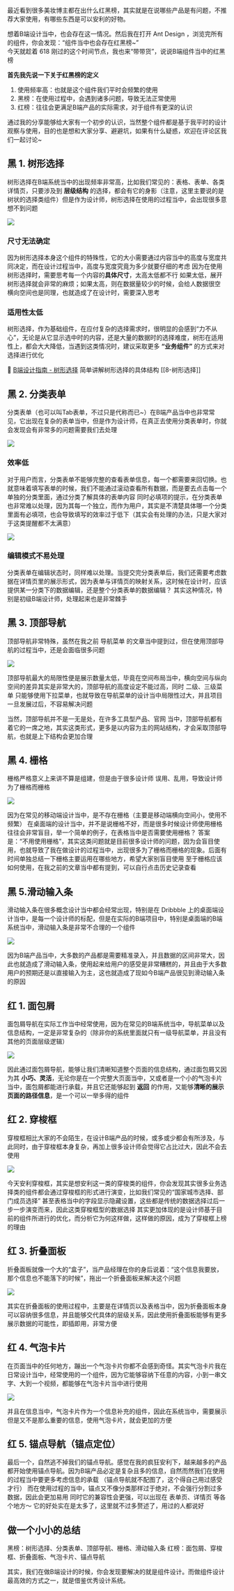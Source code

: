 最近看到很多美妆博主都在出什么红黑榜，其实就是在说哪些产品是有问题，不推荐大家使用，有哪些东西是可以安利的好物。  

想着B端设计当中，也会存在这一情况。然后我在打开 Ant Design ，浏览完所有的组件，你会发现：“组件当中也会存在红黑榜~”  
今天就趁着 618 刚过的这个时间节点，我也来“带带货”，说说B端组件当中的红黑榜

**首先我先说一下关于红黑榜的定义**  
1. 使用频率高：也就是这个组件我们平时会频繁的使用  
2. 黑榜：在使用过程中，会遇到诸多问题，导致无法正常使用  
3. 红榜：往往会更满足B端产品的实际需求，对于组件有更深的认识

通过我的分享能够给大家有一个初步的认识，当然整个组件都是基于我平时的设计观察与使用，目的也是想和大家分享、避避坑，如果有什么疑惑，欢迎在评论区我们一起讨论~

## 黑 1. 树形选择

树形选择在B端系统当中的出现频率非常高，比如我们常见的：表格、表单、各类详情页，只要涉及到 **层级结构** 的选择，都会有它的身影（注意，这里主要说的是树状的选择类组件）但是作为设计师，树形选择在使用的过程当中，会出现很多意想不到问题

![](https://cdn.wallleap.cn/img%2Fpic%2Fillustrtion%2F202211011739692.png)

### 尺寸无法确定

因为树形选择本身这个组件的特殊性，它的大小需要通过内容当中的高度与宽度共同决定，而在设计过程当中，高度与宽度究竟为多少就要仔细的考虑 因为在使用树形选择时，需要思考每一个内容的**具体尺寸**，太高太低都不行 如果太低，展开树形选择就会非常的麻烦；如果太高，则在数据量较少的时候，会给人数据很空 横向空间也是同理，也就造成了在设计时，需要深入思考

### 适用性太低

树形选择，作为基础组件，在应付复杂的选择需求时，很明显的会感到“力不从心”，无论是从它显示选中时的内容，还是大量的数据时的选择难度，树形在适用性上，都会大大降低，当遇到这类情况时，建议采取更多 **“业务组件”** 的方式来对选择进行优化

🎄 [B端设计指南 - 树形选择](http://mp.weixin.qq.com/s?__biz=MzkwMDIzNzgwNA==&mid=2247489531&idx=1&sn=47a9def9bc8eec79d7f8516d67a0ad23&chksm=c0464778f731ce6e290b0d6b48bdab3093b5a5d3c3532feaff33798f9d90366bdd606c5e93f7&scene=21#wechat_redirect) 简单讲解树形选择的具体结构
[[8-树形选择]]

## 黑 2. 分类表单

分类表单（也可以叫Tab表单，不过只是代称而已~）在B端产品当中也非常常见，它出现在复杂的表单当中，但是作为设计师，在真正去使用分类表单时，你就会发现会有非常多的问题需要我们去处理

![](https://cdn.wallleap.cn/img%2Fpic%2Fillustrtion%2F202211011741910.png)

### 效率低

对于用户而言，分类表单不能够完整的查看表单信息，每一个都需要来回切换。也就意味着填写表单的时候，我们不能通过滚动查看所有数据，而是要去点击每一个单独的分类里面，通过分类了解具体的表单内容 同时必填项的提示，在分类表单也非常难以处理，因为其每一个独立，而作为用户，其实是不清楚具体哪一个分类里面有必填项，也会导致填写的效率过于低下（其实会有处理的办法，只是大家对于这类提醒都不太满意）

![](https://cdn.wallleap.cn/img%2Fpic%2Fillustrtion%2F202211011741574.png)

### 编辑模式不易处理

分类表单在编辑状态时，同样难以处理。当提交完分类表单后，我们还需要考虑数据在详情页里的展示形式，因为表单与详情页的映射关系，这时候在设计时，应该提供某一分类下的数据编辑，还是整个分类表单的数据编辑？ 其实这种情况，特别是初级B端设计师，处理起来也是非常棘手

## 黑 3. 顶部导航

顶部导航非常特殊，虽然在我之前 导航菜单 的文章当中提到过，但在使用顶部导航的过程当中，还是会面临很多问题

![](https://cdn.wallleap.cn/img%2Fpic%2Fillustrtion%2F202211011743636.png)

顶部导航最大的局限性便是展示数量太低，毕竟在空间布局当中，横向空间与纵向空间的差异其实是非常大的，顶部导航的高度设定不能过高，同时 二级、三级菜单 只能够使用下拉菜单，也就导致在导航菜单的设计当中局限性过大，并且项目一旦发展过后，不容易解决问题

当然，顶部导航并不是一无是处，在许多工具型产品、官网 当中，顶部导航都有着它的一席之地，其实这类形式，更多是以内容为主的网站结构，才会采取顶部导航，也就是上下结构会更加合理

## 黑 4. 栅格

栅格严格意义上来讲不算是组建，但是由于很多设计师 误用、乱用，导致设计师为了栅格而栅格

![](https://cdn.wallleap.cn/img%2Fpic%2Fillustrtion%2F202211011744106.png)

因为在常见的移动端设计当中，是不存在栅格（主要是移动端横向空间小，使用不频繁） 在桌面端的设计当中，并不是说栅格不好，而是很多时候设计师使用栅格往往会非常盲目，举一个简单的例子，在表格当中是否需要使用栅格？ 答案是：“不用使用栅格”，其实这类问题就是目前很多设计师的问题，因为会盲目使用，也就导致了我在做设计的过程当中，出现很多为了栅格而栅格的现象。后面有时间单独总结一下栅格主要运用在哪些地方，希望大家别盲目使用 至于栅格应该如何使用，在我之前的文章当中都有提到，可以自行点击历史记录查看

## 黑 5.滑动输入条

滑动输入条在很多概念设计当中都会经常出现，特别是在 Dribbble 上的桌面端设计当中，是每一个设计师的标配，但是在实际的B端项目中，特别是桌面端的B端系统当中，滑动输入条是非常不合理的一个组件

![](https://cdn.wallleap.cn/img%2Fpic%2Fillustrtion%2F202211011745738.png)

因为B端产品当中，大多数的产品都是需要精准录入，并且数据的区间非常大，因此也就造成了滑动输入条，使用起来给用户的感受是非常糟糕的，并且由于大多数用户的预期还是以直接输入为主，这也就造成了现如今B端产品很见到滑动输入条的原因

## 红 1. 面包屑

面包屑导航在实际工作当中经常使用，因为在常见的B端系统当中，导航菜单以及信息结构，一定是非常复杂的（除非你的系统里面就只有一级导航菜单，并且没有其他的页面层级逻辑）

![](https://cdn.wallleap.cn/img%2Fpic%2Fillustrtion%2F202211011745772.png)

因此通过面包屑导航，能够让我们清晰知道整个页面的信息结构，通过面包屑又因为其 **小巧、灵活**，无论你是在一个完整大页面当中，又或者是一个小的气泡卡片当中，面包屑都能进行承载，并且它还能够起到 **返回** 的作用，又能够**清晰的展示页面的路径信息**，是一个可以一举多得的组件

## 红 2. 穿梭框

穿梭框相比大家的不会陌生，在设计B端产品的时候，或多或少都会有所涉及，与此同时，由于穿梭框本身复杂，再加上很多设计师会觉得它占比过大，因此不会去使用

![](https://cdn.wallleap.cn/img%2Fpic%2Fillustrtion%2F202211011746956.png)

今天安利穿梭框，其实是想安利这一类的穿梭类的组件，你会发现其实很多业务选择类的组件都会通过穿梭框的形式进行演变，比如我们常见的“国家城市选择、部门成员选择” 甚至表格当中的字段显示隐藏设置，这些都是传统的数据选择过后一步一步演变而来，因此这类穿梭框型的数据选择 其实更加体现的是设计师基于目前的组件所进行的优化，而分析它为何这样做，这样做的原因，成为了穿梭框上榜的理由

## 红 3. 折叠面板

折叠面板就像一个大的“盒子”，当产品经理在你的身后说着：“这个信息我要放，那个信息也不能落下的时候”，拖出一个折叠面板来解决这个问题

![](https://cdn.wallleap.cn/img%2Fpic%2Fillustrtion%2F202211011747973.png)

其实在折叠面板的使用过程中，主要是在详情页以及表格当中，因为折叠面板本身可以容纳很多信息，并且能够交代具体的层级关系，因此使用折叠面板能够有更多展示数据的可能性，即插即用，非常方便

## 红 4. 气泡卡片

在页面当中的任何地方，蹦出一个气泡卡片你都不会感到奇怪。其实气泡卡片我在日常设计当中，经常使用的一个组件，因为它能够容纳下任意的内容，小到一串文字、大到一个视频，都能够在气泡卡片当中进行使用

![](https://cdn.wallleap.cn/img%2Fpic%2Fillustrtion%2F202211011748736.png)

并且在信息当中，气泡卡片作为一个信息补充的组件，因此在系统当中，需要展示但是又不是那么重要的信息，使用气泡卡片，就会更加的方便

## 红 5. 锚点导航（锚点定位）

最后一个，自然逃不掉我们的锚点导航。感觉在我的疯狂安利下，越来越多的产品都开始使用锚点导航。因为B端产品必定是复杂且多的信息，自然而然我们在使用的过程当中要更多考虑信息的承载 （锚点导航就不配图了，这个得自己用过感受才行） 而在使用过程的当中，锚点又不像分类那样过于绝对，不会强行分割过多数据，因此会更加易用 同时它的兼容性会更强，可以出现在 表单页、详情页 等各个地方～ 它的好处实在是太多了，这里就不过多赘述了，用过的人都说好

##  做一个小小的总结

黑榜：树形选择、分类表单、顶部导航、栅格、滑动输入条
红榜：面包屑、穿梭框、折叠面板、气泡卡片、锚点导航

其实，我们在做B端设计的时候，你会发现要解决的就是组件设计。而做组件设计最高效的方式之一，就是借鉴优秀设计系统。










